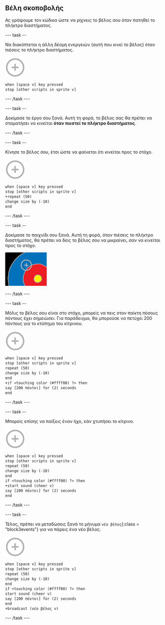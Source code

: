## Βέλη σκοποβολής

Ας γράψουμε τον κώδικα ώστε να ρίχνεις το βέλος σου όταν πατηθεί το πλήκτρο διαστήματος.

--- task --

Να διακόπτεται η άλλη δέσμη ενεργειών (αυτή που κινεί το βέλος) όταν πιέσεις το πλήκτρο διαστήματος.

![αντικείμενο στόχος](images/target-sprite.png)

```blocks3
when [space v] key pressed
stop [other scripts in sprite v]
```

--- /task ---

--- task --

Δοκίμασε το έργο σου ξανά. Αυτή τη φορά, το βέλος σας θα πρέπει να σταματήσει να κινείται **όταν πιεστεί το πλήκτρο διαστήματος**.

--- /task ---

--- task --

Κίνησε το βέλος σου, έτσι ώστε να φαίνεται ότι κινείται προς το στόχο.

![αντικείμενο στόχος](images/target-sprite.png)

```blocks3
when [space v] key pressed
stop [other scripts in sprite v]
+repeat (50)
change size by (-10)
end
```

--- /task ---

--- task --

Δοκίμασε το παιχνίδι σου ξανά. Αυτή τη φορά, όταν πιέσεις το πλήκτρο διαστήματος, θα πρέπει να δεις το βέλος σου να μικραίνει, σαν να κινείται προς το στόχο.

![στόχος με (τον) σταυρό πάνω του](images/archery-animate-test.png)

--- /task ---

--- task --

Μόλις το βέλος σου είναι στο στόχο, μπορείς να πεις στον παίκτη πόσους πόντους έχει σημειώσει. Για παράδειγμα, θα μπορούσε να πετύχει 200 πόντους για το κτύπημα του κίτρινου.

![αντικείμενο στόχος](images/target-sprite.png)

```blocks3
when [space v] key pressed
stop [other scripts in sprite v]
repeat (50)
change size by (-10)
end
+if <touching color (#ffff00) ?> then
say [200 πόντοι] for (2) seconds
end
```

--- /task ---

--- task --

Μπορείς επίσης να παίξεις έναν ήχο, εάν χτυπήσει το κίτρινο.

![αντικείμενο στόχος](images/target-sprite.png)

```blocks3
when [space v] key pressed
stop [other scripts in sprite v]
repeat (50)
change size by (-10)
end
if <touching color (#ffff00) ?> then
+start sound (cheer v)
say [200 πόντοι] for (2) seconds
end
```

--- /task ---

--- task --

Τέλος, πρέπει να μεταδώσεις ξανά το μήνυμα `νέο βέλος`{:class = "block3events"} για να πάρεις ένα νέο βέλος.

![αντικείμενο στόχος](images/target-sprite.png)

```blocks3
when [space v] key pressed
stop [other scripts in sprite v]
repeat (50)
change size by (-10)
end
if <touching color (#ffff00) ?> then
start sound (cheer v)
say [200 πόντοι] for (2) seconds
end
+broadcast (νέο βέλος v)
```

--- /task ---